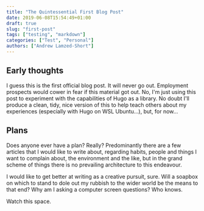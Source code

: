 ```yaml
---
title: "The Quintessential First Blog Post"
date: 2019-06-08T15:54:49+01:00
draft: true
slug: "first-post"
tags: ["testing", "markdown"]
categories: ["Test", "Personal"]
authors: ["Andrew Lamzed-Short"]
---
```


## Early thoughts

I guess this is the first official blog post. It will never go out. Employment prospects would cower in fear if this material got out. No, I'm just using this post to experiment with the capabilities of Hugo as a library. No doubt I'll produce a clean, tidy, nice version of this to help teach others about my experiences (especially with Hugo on WSL Ubuntu...), but, for now...

## Plans

Does anyone ever have a plan? Really? Predominantly there are a few articles that I would like to write about, regarding habits, people and things I want to complain about, the environment and the like, but in the grand scheme of things there is no prevailing architecture to this endeavour.

I would like to get better at writing as a creative pursuit, sure. Will a soapbox on which to stand to dole out my rubbish to the wider world be the means to that end? Why am I asking a computer screen questions? Who knows.

Watch this space.